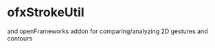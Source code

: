 ofxStrokeUtil
=============

and openFrameworks addon for comparing/analyzing 2D gestures and contours